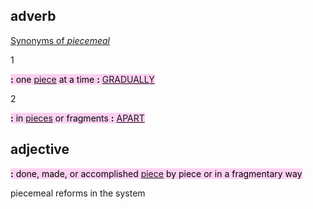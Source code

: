 ## adverb

[Synonyms of _piecemeal_](https://www.merriam-webster.com/thesaurus/piecemeal)

1

<mark style="background: #FFB8EBA6;">**:** one [piece](https://www.merriam-webster.com/dictionary/piece) at a time **:** [GRADUALLY](https://www.merriam-webster.com/dictionary/gradually)</mark>

2

<mark style="background: #FFB8EBA6;">**:** in [pieces](https://www.merriam-webster.com/dictionary/pieces) or fragments **:** [APART](https://www.merriam-webster.com/dictionary/apart)</mark>

## adjective

<mark style="background: #FFB8EBA6;">**:** done, made, or accomplished [piece](https://www.merriam-webster.com/dictionary/piece) by piece or in a fragmentary way</mark>

piecemeal reforms in the system
